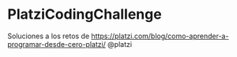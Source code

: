 # PlatziCodingChallenge
Soluciones a los retos de https://platzi.com/blog/como-aprender-a-programar-desde-cero-platzi/ @platzi
